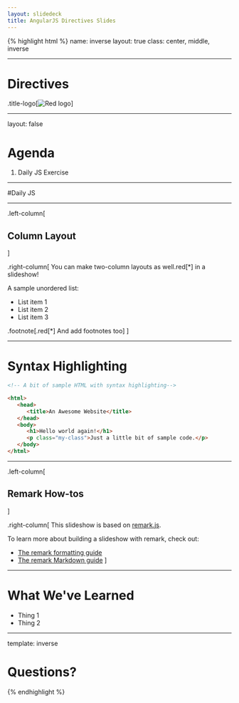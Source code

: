 ```yaml
---
layout: slidedeck
title: AngularJS Directives Slides
---
```


{% highlight html %}
name: inverse
layout: true
class: center, middle, inverse

---

# Directives

.title-logo[![Red logo](/public/img/red-logo-white.svg)]

---
layout: false

# Agenda

1. Daily JS Exercise

---

#Daily JS



---

.left-column[
  ## Column Layout
]

.right-column[
You can make two-column layouts as well.red[*] in a slideshow!

A sample unordered list:

- List item 1
- List item 2
- List item 3

.footnote[.red[*] And add footnotes too]
]

---

# Syntax Highlighting

```html
<!-- A bit of sample HTML with syntax highlighting-->

<html>
   <head>
      <title>An Awesome Website</title>
   </head>
   <body>
      <h1>Hello world again!</h1>
      <p class="my-class">Just a little bit of sample code.</p>
   </body>
</html>
```

---

.left-column[
  ## Remark How-tos
]

.right-column[
   This slideshow is based on [remark.js](https://github.com/gnab/remark).

   To learn more about building a slideshow with remark, check out:

   - [The remark formatting guide](https://github.com/gnab/remark/wiki/Formatting)
   - [The remark Markdown guide](https://github.com/gnab/remark/wiki/Markdown)
]

---

# What We've Learned

- Thing 1
- Thing 2

---
template: inverse

# Questions?

{% endhighlight %}

